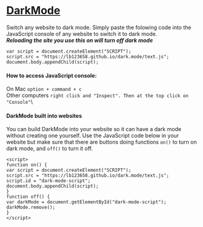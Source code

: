 # [DarkMode](https://lb123658.github.io/dark.mode/)
Switch any website to dark mode.
Simply paste the folowing code into the JavaScript console of any website to switch it to dark mode.\
_**Reloading the site you use this on will turn off dark mode**_
```
var script = document.createElement("SCRIPT");
script.src = "https://lb123658.github.io/dark.mode/text.js";
document.body.appendChild(script);
```
#### How to access JavaScript console:
On Mac ```option + command + c```\
Other computers ```right click and "Inspect". Then at the top click on "Console"```\\
#### DarkMode built into websites
You can build DarkMode into your website so it can have a dark mode without creating one yourself. Use the JavaScript code below in your website but make sure that there are buttons doing functions ```on()``` to turn on dark mode, and ```off()``` to turn it off.
```
<script>
function on() {
var script = document.createElement("SCRIPT");
script.src = "https://lb123658.github.io/dark.mode/text.js";
script.id = "dark-mode-script";
document.body.appendChild(script);
}
function off() {
var darkMode = document.getElementById("dark-mode-script");
darkMode.remove();
}
</script>
```
